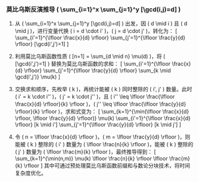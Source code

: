 ### 莫比乌斯反演推导 \( \sum_{i=1}^x \sum_{j=1}^y [\gcd(i,j)=d] \)

1. 从 \( \sum_{i=1}^x \sum_{j=1}^y [\gcd(i,j)=d] \) 出发，因 \( d \mid i \) 且 \( d \mid j \)，进行变量代换 \( i = d \cdot i' \)，\( j = d \cdot j' \)，转化为：
   \[
   \sum_{i'=1}^{\lfloor \frac{x}{d} \rfloor} \sum_{j'=1}^{\lfloor \frac{y}{d} \rfloor} [\gcd(i',j')=1]
   \]

2. 利用莫比乌斯函数性质 \( [n=1] = \sum_{d \mid n} \mu(d) \)，将 \( [\gcd(i',j')=1] \) 替换为莫比乌斯函数的求和：
   \[
   \sum_{i'=1}^{\lfloor \frac{x}{d} \rfloor} \sum_{j'=1}^{\lfloor \frac{y}{d} \rfloor} \sum_{k \mid \gcd(i',j')} \mu(k)
   \]

3. 交换求和顺序，先枚举 \( k \)，再统计能被 \( k \) 同时整除的 \( i', j' \) 数量。此时 \( i' = k \cdot i'' \)，\( j' = k \cdot j'' \)，且 \( i'' \leq \lfloor \frac{\lfloor \frac{x}{d} \rfloor}{k} \rfloor \)，\( j'' \leq \lfloor \frac{\lfloor \frac{y}{d} \rfloor}{k} \rfloor \)，求和式变为：
   \[
   \sum_{k=1}^{\min(\lfloor \frac{x}{d} \rfloor, \lfloor \frac{y}{d} \rfloor)} \mu(k) \sum_{i'=1}^{\lfloor \frac{x}{d} \rfloor} [k \mid i'] \sum_{j'=1}^{\lfloor \frac{y}{d} \rfloor} [k \mid j']
   \]

4. 令 \( n = \lfloor \frac{x}{d} \rfloor \)，\( m = \lfloor \frac{y}{d} \rfloor \)，则能被 \( k \) 整除的 \( i' \) 数量为 \( \lfloor \frac{n}{k} \rfloor \)，能被 \( k \) 整除的 \( j' \) 数量为 \( \lfloor \frac{m}{k} \rfloor \)，最终推导得到：
   \[
   \sum_{k=1}^{\min(n,m)} \mu(k) \lfloor \frac{n}{k} \rfloor \lfloor \frac{m}{k} \rfloor
   \]
   其中可通过预处理莫比乌斯函数前缀和与数论分块技术，将时间复杂度优化。
